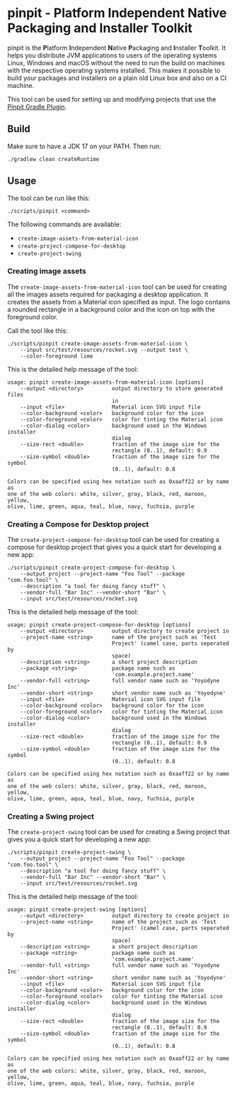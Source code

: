 # pinpit - Platform Independent Native Packaging and Installer Toolkit

pinpit is the **P**latform **I**ndependent **N**ative **P**ackaging and
**I**nstaller **T**oolkit.
It helps you distribute JVM applications to users of the operating systems
Linux, Windows and macOS without the need to run the build on machines
with the respective operating systems installed.
This makes it possible to build your packages and installers on a plain
old Linux box and also on a CI machine.

This tool can be used for setting up and modifying projects that use the
[Pinpit Gradle Plugin](https://github.com/mobanisto/pinpit-gradle-plugin).

## Build

Make sure to have a JDK 17 on your PATH. Then run:

```
./gradlew clean createRuntime
```

## Usage

The tool can be run like this:

```
./scripts/pinpit <command>
```

The following commands are available:

* `create-image-assets-from-material-icon`
* `create-project-compose-for-desktop`
* `create-project-swing`

### Creating image assets

The `create-image-assets-from-material-icon` tool can be used for creating
all the images assets required for packaging a desktop application.
It creates the assets from a Material icon specified as input.
The logo contains a rounded rectangle in a background color and the icon
on top with the foreground color.

Call the tool like this:

```
./scripts/pinpit create-image-assets-from-material-icon \
    --input src/test/resources/rocket.svg --output test \
    --color-foreground lime
```

This is the detailed help message of the tool:

```
usage: pinpit create-image-assets-from-material-icon [options]
    --output <directory>         output directory to store generated files
                                 in
    --input <file>               Material icon SVG input file
    --color-background <color>   background color for the icon
    --color-foreground <color>   color for tinting the Material icon
    --color-dialog <color>       background used in the Windows installer
                                 dialog
    --size-rect <double>         fraction of the image size for the
                                 rectangle (0..1), default: 0.9
    --size-symbol <double>       fraction of the image size for the symbol
                                 (0..1), default: 0.8

Colors can be specified using hex notation such as 0xaaff22 or by name as
one of the web colors: white, silver, gray, black, red, maroon, yellow,
olive, lime, green, aqua, teal, blue, navy, fuchsia, purple
```

### Creating a Compose for Desktop project

The `create-project-compose-for-desktop` tool can be used for creating
a compose for desktop project that gives you a quick start for developing
a new app:

```
./scripts/pinpit create-project-compose-for-desktop \
    --output project --project-name "Foo Tool" --package "com.foo.tool" \
    --description "a tool for doing fancy stuff" \
    --vendor-full "Bar Inc" --vendor-short "Bar" \
    --input src/test/resources/rocket.svg
```

This is the detailed help message of the tool:

```
usage: pinpit create-project-compose-for-desktop [options]
    --output <directory>         output directory to create project in
    --project-name <string>      name of the project such as 'Test
                                 Project' (camel case, parts seperated by
                                 space)
    --description <string>       a short project description
    --package <string>           package name such as
                                 'com.example.project.name'
    --vendor-full <string>       full vendor name such as 'Yoyodyne Inc'
    --vendor-short <string>      short vendor name such as 'Yoyodyne'
    --input <file>               Material icon SVG input file
    --color-background <color>   background color for the icon
    --color-foreground <color>   color for tinting the Material icon
    --color-dialog <color>       background used in the Windows installer
                                 dialog
    --size-rect <double>         fraction of the image size for the
                                 rectangle (0..1), default: 0.9
    --size-symbol <double>       fraction of the image size for the symbol
                                 (0..1), default: 0.8

Colors can be specified using hex notation such as 0xaaff22 or by name as
one of the web colors: white, silver, gray, black, red, maroon, yellow,
olive, lime, green, aqua, teal, blue, navy, fuchsia, purple
```

### Creating a Swing project

The `create-project-swing` tool can be used for creating
a Swing project that gives you a quick start for developing
a new app:

```
./scripts/pinpit create-project-swing \
    --output project --project-name "Foo Tool" --package "com.foo.tool" \
    --description "a tool for doing fancy stuff" \
    --vendor-full "Bar Inc" --vendor-short "Bar" \
    --input src/test/resources/rocket.svg
```

This is the detailed help message of the tool:

```
usage: pinpit create-project-swing [options]
    --output <directory>         output directory to create project in
    --project-name <string>      name of the project such as 'Test
                                 Project' (camel case, parts seperated by
                                 space)
    --description <string>       a short project description
    --package <string>           package name such as
                                 'com.example.project.name'
    --vendor-full <string>       full vendor name such as 'Yoyodyne Inc'
    --vendor-short <string>      short vendor name such as 'Yoyodyne'
    --input <file>               Material icon SVG input file
    --color-background <color>   background color for the icon
    --color-foreground <color>   color for tinting the Material icon
    --color-dialog <color>       background used in the Windows installer
                                 dialog
    --size-rect <double>         fraction of the image size for the
                                 rectangle (0..1), default: 0.9
    --size-symbol <double>       fraction of the image size for the symbol
                                 (0..1), default: 0.8

Colors can be specified using hex notation such as 0xaaff22 or by name as
one of the web colors: white, silver, gray, black, red, maroon, yellow,
olive, lime, green, aqua, teal, blue, navy, fuchsia, purple
```
